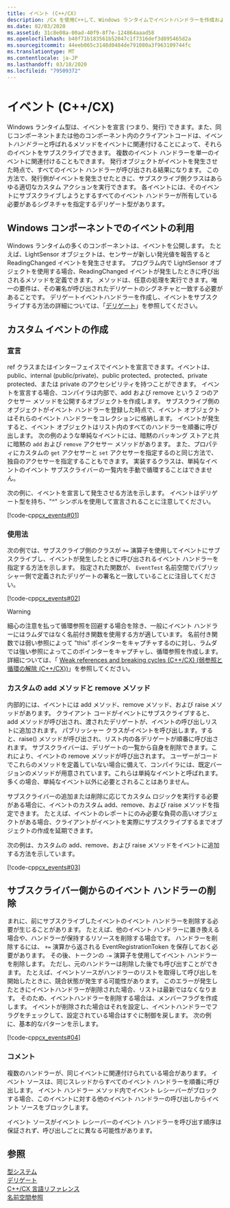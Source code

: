 ```yaml
---
title: イベント (C++/CX)
description: /Cx を使用C++して、Windows ランタイムでイベントハンドラーを作成および使用する方法について説明します。
ms.date: 02/03/2020
ms.assetid: 31c8e08a-00ad-40f9-8f7e-124864aaad58
ms.openlocfilehash: b40f71b183561b52047c1f7316def3d895465d2a
ms.sourcegitcommit: 44eeb065c3148d0484de791080a3f963109744fc
ms.translationtype: MT
ms.contentlocale: ja-JP
ms.lasthandoff: 03/18/2020
ms.locfileid: "79509372"
---
```

# <a name="events-ccx"></a>イベント (C++/CX)

Windows ランタイム型は、イベントを宣言 (つまり、発行) できます。また、同じコンポーネントまたは他のコンポーネント内のクライアントコードは、イベント*ハンドラー*と呼ばれるメソッドをイベントに関連付けることによって、それらのイベントをサブスクライブできます。 複数のイベント ハンドラーを単一のイベントに関連付けることもできます。 発行オブジェクトがイベントを発生させた時点で、すべてのイベント ハンドラーが呼び出される結果になります。 この方法で、発行側がイベントを発生させたときに、サブスクライブ側クラスはあらゆる適切なカスタム アクションを実行できます。 各イベントには、そのイベントにサブスクライブしようとするすべてのイベント ハンドラーが所有している必要があるシグネチャを指定するデリゲート型があります。

## <a name="consuming-events-in-windows-components"></a>Windows コンポーネントでのイベントの利用

Windows ランタイムの多くのコンポーネントは、イベントを公開します。 たとえば、LightSensor オブジェクトは、センサーが新しい発光値を報告すると ReadingChanged イベントを発生させます。 プログラム内で LightSensor オブジェクトを使用する場合、ReadingChanged イベントが発生したときに呼び出されるメソッドを定義できます。 メソッドは、任意の処理を実行できます。唯一の要件は、その署名が呼び出されたデリゲートのシグネチャと一致する必要があることです。 デリゲートイベントハンドラーを作成し、イベントをサブスクライブする方法の詳細については、「[デリゲート](../cppcx/delegates-c-cx.md)」を参照してください。

## <a name="creating-custom-events"></a>カスタム イベントの作成

### <a name="declaration"></a>宣言

ref クラスまたはインターフェイスでイベントを宣言できます。イベントは、public、internal (public/private)、public protected、protected、private protected、または private のアクセシビリティを持つことができます。 イベントを宣言する場合、コンパイラは内部で、add および remove という 2 つのアクセサー メソッドを公開するオブジェクトを作成します。 サブスクライブ側のオブジェクトがイベント ハンドラーを登録した時点で、イベント オブジェクトはそれらのイベント ハンドラーをコレクションに格納します。 イベントが発生すると、イベント オブジェクトはリスト内のすべてのハンドラーを順番に呼び出します。 次の例のような単純なイベントには、暗黙のバッキング ストアと共に暗黙の `add` および `remove` アクセサー メソッドがあります。 また、プロパティにカスタムの `get` アクセサーと `set` アクセサーを指定するのと同じ方法で、独自のアクセサーを指定することもできます。  実装するクラスは、単純なイベントのイベント サブスクライバーの一覧内を手動で循環することはできません。

次の例に、イベントを宣言して発生させる方法を示します。 イベントはデリゲート型を持ち、"^" シンボルを使用して宣言されることに注意してください。

[!code-cpp[cx_events#01](../cppcx/codesnippet/CPP/cx_events/class1.h#01)]

### <a name="usage"></a>使用法

次の例では、サブスクライブ側のクラスが `+=` 演算子を使用してイベントにサブスクライブし、イベントが発生したときに呼び出されるイベント ハンドラーを指定する方法を示します。 指定された関数が、 `EventTest` 名前空間でパブリッシャー側で定義されたデリゲートの署名と一致していることに注目してください。

[!code-cpp[cx_events#02](../cppcx/codesnippet/CPP/eventsupportinvs/eventclientclass.h#02)]

> [!WARNING]
> 細心の注意を払って循環参照を回避する場合を除き、一般にイベント ハンドラーにはラムダではなく名前付き関数を使用する方が適しています。 名前付き関数では弱い参照によって "this" ポインターをキャプチャするのに対し、ラムダでは強い参照によってこのポインターをキャプチャし、循環参照を作成します。 詳細については、「 [Weak references and breaking cycles (C++/CX) (弱参照と循環の解除 (C++/CX))](../cppcx/weak-references-and-breaking-cycles-c-cx.md)」を参照してください。

### <a name="custom-add-and-remove-methods"></a>カスタムの add メソッドと remove メソッド

内部的には、イベントには add メソッド、remove メソッド、および raise メソッドがあります。 クライアント コードがイベントにサブスクライブすると、add メソッドが呼び出され、渡されたデリゲートが、イベントの呼び出しリストに追加されます。 パブリッシャー クラスがイベントを呼び出します。すると、raise() メソッドが呼び出され、リスト内の各デリゲートが順番に呼び出されます。 サブスクライバーは、デリゲートの一覧から自身を削除できます。これにより、イベントの remove メソッドが呼び出されます。 ユーザーがコードでこれらのメソッドを定義していない場合に備えて、コンパイラには、既定バージョンのメソッドが用意されています。これらは単純なイベントと呼ばれます。 多くの場合、単純なイベント以外に必要とされることはありません。

サブスクライバーの追加または削除に応じてカスタム ロジックを実行する必要がある場合に、イベントのカスタム add、remove、および raise メソッドを指定できます。 たとえば、イベントのレポートにのみ必要な負荷の高いオブジェクトがある場合、クライアントがイベントを実際にサブスクライブするまでオブジェクトの作成を延期できます。

次の例は、カスタムの add、remove、および raise メソッドをイベントに追加する方法を示しています。

[!code-cpp[cx_events#03](../cppcx/codesnippet/CPP/cx_events/class1.h#03)]

## <a name="removing-an-event-handler-from-the-subscriber-side"></a>サブスクライバー側からのイベント ハンドラーの削除

まれに、前にサブスクライブしたイベントのイベント ハンドラーを削除する必要が生じることがあります。 たとえば、他のイベント ハンドラーに置き換える場合や、ハンドラーが保持するリソースを削除する場合です。 ハンドラーを削除するには、 `+=` 演算から返される EventRegistrationToken を保存しておく必要があります。 その後、トークンの `-=` 演算子を使用してイベント ハンドラーを削除します。  ただし、元のハンドラーは削除した後でも呼び出すことができます。 たとえば、イベントソースがハンドラーのリストを取得して呼び出しを開始したときに、競合状態が発生する可能性があります。 このエラーが発生したときにイベントハンドラーが削除された場合、リストは最新ではなくなります。 そのため、イベントハンドラーを削除する場合は、メンバーフラグを作成します。 イベントが削除された場合はそれを設定し、イベントハンドラーでフラグをチェックして、設定されている場合はすぐに制御を戻します。 次の例に、基本的なパターンを示します。

[!code-cpp[cx_events#04](../cppcx/codesnippet/CPP/eventsupportinvs/eventclientclass.h#04)]

### <a name="remarks"></a>コメント

複数のハンドラーが、同じイベントに関連付けられている場合があります。 イベント ソースは、同じスレッドからすべてのイベント ハンドラーを順番に呼び出します。 イベント ハンドラー メソッド内でイベント レシーバーがブロックする場合、このイベントに対する他のイベント ハンドラーの呼び出しからイベント ソースをブロックします。

イベント ソースがイベント レシーバーのイベント ハンドラーを呼び出す順序は保証されず、呼び出しごとに異なる可能性があります。

## <a name="see-also"></a>参照

[型システム](../cppcx/type-system-c-cx.md)<br/>
[デリゲート](../cppcx/delegates-c-cx.md)<br/>
[C++/CX 言語リファレンス](../cppcx/visual-c-language-reference-c-cx.md)<br/>
[名前空間参照](../cppcx/namespaces-reference-c-cx.md)
